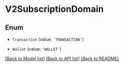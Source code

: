 # V2SubscriptionDomain


## Enum

* `Transaction` (value: `'TRANSACTION'`)

* `Wallet` (value: `'WALLET'`)

[[Back to Model list]](../README.md#documentation-for-models) [[Back to API list]](../README.md#documentation-for-api-endpoints) [[Back to README]](../README.md)

